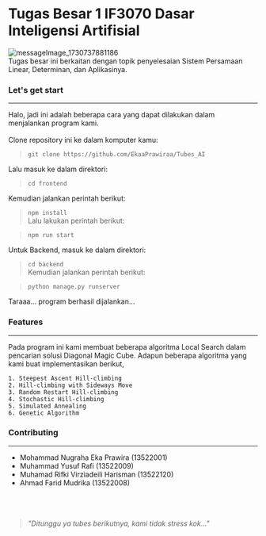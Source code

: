 # Tugas Besar 1 IF3070 Dasar Inteligensi Artifisial

![messageImage_1730737881186](https://github.com/user-attachments/assets/f77f85e1-cd7a-48c8-a9b0-4404c04177bc)
<br>
Tugas besar ini berkaitan dengan topik penyelesaian Sistem Persamaan Linear, Determinan, dan Aplikasinya.<br>

### Let's get start

---

Halo, jadi ini adalah beberapa cara yang dapat dilakukan dalam menjalankan program kami.
<br>
<br>
Clone repository ini ke dalam komputer kamu: <br>

> `git clone https://github.com/EkaaPrawiraa/Tubes_AI`

Lalu masuk ke dalam direktori:<br>

> `cd frontend`

Kemudian jalankan perintah berikut: <br>

> `npm install` <br>
Lalu lakukan perintah berikut: <br>

> `npm run start` <br>

Untuk Backend, masuk ke dalam direktori: <br>

> `cd backend` <br>
Kemudian jalankan perintah berikut: <br>

> `python manage.py runserver` <br>

Taraaa... program berhasil dijalankan...

### Features

---

Pada program ini kami membuat beberapa algoritma Local Search dalam pencarian solusi Diagonal Magic Cube. Adapun beberapa algoritma yang kami buat implementasikan berikut,
<br>

    1. Steepest Ascent Hill-climbing
    2. Hill-climbing with Sideways Move
    3. Random Restart Hill-climbing
    4. Stochastic Hill-climbing
    5. Simulated Annealing
    6. Genetic Algorithm

### Contributing

---

- Mohammad Nugraha Eka Prawira (13522001)
- Muhammad Yusuf Rafi (13522009)
- Muhamad Rifki Virziadeili Harisman (13522120)
- Ahmad Farid Mudrika (13522008)
  <br>
  <br>
  <br>
  <br>


> _"Ditunggu ya tubes berikutnya, kami tidak stress kok..."_
